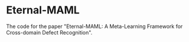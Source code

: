 # Eternal-MAML
The code for the paper "Eternal-MAML: A Meta-Learning Framework for Cross-domain Defect Recognition".
